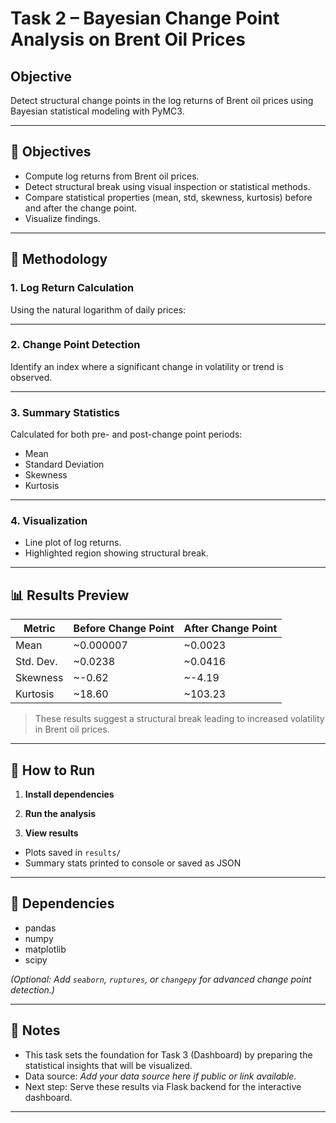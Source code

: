 # Task 2 – Bayesian Change Point Analysis on Brent Oil Prices

## Objective

Detect structural change points in the log returns of Brent oil prices using Bayesian statistical modeling with PyMC3.


---

## 🧠 Objectives

- Compute log returns from Brent oil prices.
- Detect structural break using visual inspection or statistical methods.
- Compare statistical properties (mean, std, skewness, kurtosis) before and after the change point.
- Visualize findings.

---

## 🧪 Methodology

### 1. Log Return Calculation  
Using the natural logarithm of daily prices:


---

### 2. Change Point Detection  
Identify an index where a significant change in volatility or trend is observed.

---

### 3. Summary Statistics  
Calculated for both pre- and post-change point periods:

- Mean  
- Standard Deviation  
- Skewness  
- Kurtosis  

---

### 4. Visualization

- Line plot of log returns.  
- Highlighted region showing structural break.

---

## 📊 Results Preview

| Metric      | Before Change Point | After Change Point |
|-------------|---------------------|--------------------|
| Mean        | ~0.000007           | ~0.0023            |
| Std. Dev.   | ~0.0238             | ~0.0416            |
| Skewness    | ~-0.62              | ~-4.19             |
| Kurtosis    | ~18.60              | ~103.23            |

> These results suggest a structural break leading to increased volatility in Brent oil prices.

---

## 🚀 How to Run

1. **Install dependencies**


2. **Run the analysis**


3. **View results**

- Plots saved in `results/`
- Summary stats printed to console or saved as JSON

---

## 🧩 Dependencies

- pandas  
- numpy  
- matplotlib  
- scipy  

*(Optional: Add `seaborn`, `ruptures`, or `changepy` for advanced change point detection.)*

---

## 📌 Notes

- This task sets the foundation for Task 3 (Dashboard) by preparing the statistical insights that will be visualized.
- Data source: *Add your data source here if public or link available.*
- Next step: Serve these results via Flask backend for the interactive dashboard.

---

